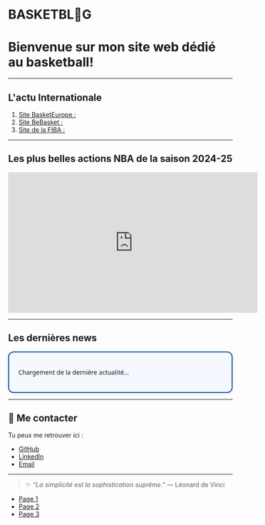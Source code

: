 # BASKETBL🏀G

# Bienvenue sur mon site web dédié au basketball!  

---

## L'actu Internationale

1. [Site BasketEurope :](https://www.basketeurope.com)
2. [Site BeBasket :](https://www.bebasket.fr)
3. [Site de la FIBA :](https://www.fiba.basketball/fr)

---

## Les plus belles actions NBA de la saison 2024-25 
<iframe width="560" height="315"
  src="https://www.youtube.com/embed/j2kvgwLapKk"
  title="YouTube video player"
  frameborder="0"
  allow="accelerometer; autoplay; clipboard-write; encrypted-media; gyroscope; picture-in-picture"
  allowfullscreen>
</iframe>

---

## Les dernières news

<div id="fiba-news" style="
  border: 2px solid #004aad;
  border-radius: 12px;
  padding: 1.5em;
  margin-top: 1em;
  background: #f5f8ff;
  font-family: system-ui, sans-serif;
  max-width: 700px;
  box-shadow: 0 4px 8px rgba(0,0,0,0.05);
">
  <p>Chargement de la dernière actualité...</p>
</div>

<script>
async function chargerDerniereActuFIBA() {
  try {
    const response = await fetch("https://www.fiba.basketball/news/rss");
    const text = await response.text();
    const parser = new DOMParser();
    const xml = parser.parseFromString(text, "application/xml");
    const item = xml.querySelector("item");
    const titre = item.querySelector("title").textContent;
    const lien = item.querySelector("link").textContent;
    const description = item.querySelector("description").textContent;
    const date = new Date(item.querySelector("pubDate").textContent);

    document.getElementById("fiba-news").innerHTML = `
      <h2 style="color:#004aad; margin-top:0;">${titre}</h2>
      <p style="color:#333; font-size: 1em; line-height:1.4;">
        ${description.substring(0, 200)}...
      </p>
      <p style="font-size: 0.9em; color:#666;">🗓️ ${date.toLocaleDateString("fr-FR")}</p>
      <a href="${lien}" target="_blank" style="
        display: inline-block;
        background: #004aad;
        color: white;
        text-decoration: none;
        padding: 0.6em 1em;
        border-radius: 8px;
        font-weight: bold;
        transition: background 0.2s ease;
      " onmouseover="this.style.background='#002e6b'"
        onmouseout="this.style.background='#004aad'">
        🔗 Lire l’article complet sur FIBA.basketball
      </a>
    `;
  } catch (e) {
    document.getElementById("fiba-news").innerHTML =
      "<p style='color:red;'>⚠️ Impossible de charger la dernière actualité pour le moment.</p>";
  }
}

chargerDerniereActuFIBA();
</script>

---

## 💬 Me contacter

Tu peux me retrouver ici :

- [GitHub](https://github.com/monprofil)
- [LinkedIn](https://linkedin.com/in/monprofil)
- [Email](mailto:contact@monsite.com)

---

> ✨ *“La simplicité est la sophistication suprême.”* — Léonard de Vinci

- [Page 1](page1.md)
- [Page 2](page2.md)
- [Page 3](page3.md)
